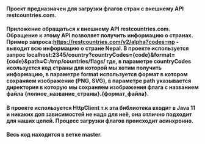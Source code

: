 #### Проект предназначен для загрузки флагов стран с внешнему API restcountries.com. 
#### Приложение обращаться к внешнему API restcountries.com. Обращение к этому API позволяет получить информацию о странах. Пример запроса:https://restcountries.com/v2/alpha?codes=np - выводит всю информацию о стране Nepal. В проекте используется запрос localhost:2345/country?countryCodes={code}&format={code}&path=C:/tmp/countries/flags/ где, в параметре countryCodes исользуется код страны для которой мы хотим получить информацию, в параметре format используется формат в котором сохраняем изображение (PNG, SVG), в параметре path указывается директория в которую мы сохраняем изображения флага с названием файла {полное_название_страны}.{формат_файла}.
#### В проекте используется HttpClient т.к эта библиотека входит в Java 11 и никаких доп зависимостей не надо для неё, она отлично подходит для наших целей. Процесс загрузки флагов происходит асинхронно.
#### Весь код находится в ветке master.
